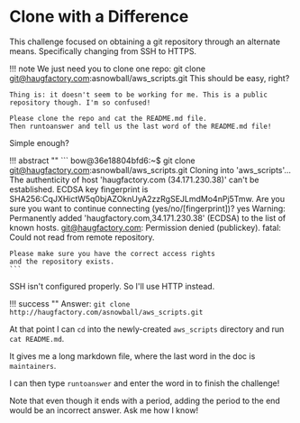 # Clone with a Difference

This challenge focused on obtaining a git repository through an alternate means. Specifically changing from SSH to HTTPS.

!!! note
	We just need you to clone one repo: git clone git@haugfactory.com:asnowball/aws_scripts.git 
	This should be easy, right?

	Thing is: it doesn't seem to be working for me. This is a public repository though. I'm so confused!

	Please clone the repo and cat the README.md file.
	Then runtoanswer and tell us the last word of the README.md file!


Simple enough?

!!! abstract ""
	```
	bow@36e18804bfd6:~$ git clone git@haugfactory.com:asnowball/aws_scripts.git
	Cloning into 'aws_scripts'...
	The authenticity of host 'haugfactory.com (34.171.230.38)' can't be established.
	ECDSA key fingerprint is SHA256:CqJXHictW5q0bjAZOknUyA2zzRgSEJLmdMo4nPj5Tmw.
	Are you sure you want to continue connecting (yes/no/[fingerprint])? yes
	Warning: Permanently added 'haugfactory.com,34.171.230.38' (ECDSA) to the list of known hosts.
	git@haugfactory.com: Permission denied (publickey).
	fatal: Could not read from remote repository.

	Please make sure you have the correct access rights
	and the repository exists.
	```

SSH isn't configured properly. So I'll use HTTP instead.

!!! success ""
	Answer: `git clone http://haugfactory.com/asnowball/aws_scripts.git`

At that point I can `cd` into the newly-created `aws_scripts` directory and run `cat README.md`.

It gives me a long markdown file, where the last word in the doc is `maintainers`.

I can then type `runtoanswer` and enter the word in to finish the challenge!

Note that even though it ends with a period, adding the period to the end would be an incorrect answer. Ask me how I know!